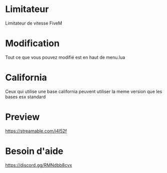 # Limitateur
Limitateur de vitesse FiveM 

# Modification
Tout ce que vous pouvez modifié est en haut de menu.lua

# California
Ceux qui utilise une base california peuvent utiliser la meme version que les bases esx standard

# Preview
https://streamable.com/i4l52f

# Besoin d'aide 
https://discord.gg/RMNdbb8cvx

